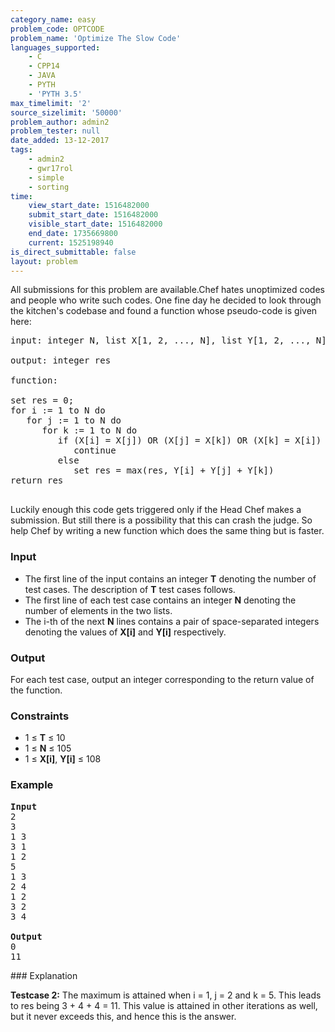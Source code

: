 ```yaml
---
category_name: easy
problem_code: OPTCODE
problem_name: 'Optimize The Slow Code'
languages_supported:
    - C
    - CPP14
    - JAVA
    - PYTH
    - 'PYTH 3.5'
max_timelimit: '2'
source_sizelimit: '50000'
problem_author: admin2
problem_tester: null
date_added: 13-12-2017
tags:
    - admin2
    - gwr17rol
    - simple
    - sorting
time:
    view_start_date: 1516482000
    submit_start_date: 1516482000
    visible_start_date: 1516482000
    end_date: 1735669800
    current: 1525198940
is_direct_submittable: false
layout: problem
---
```

All submissions for this problem are available.Chef hates unoptimized codes and people who write such codes. One fine day he decided to look through the kitchen's codebase and found a function whose pseudo-code is given here:

<pre>input: integer N, list X[1, 2, ..., N], list Y[1, 2, ..., N]

output: integer res

function:

set res = 0;
for i := 1 to N do
   for j := 1 to N do
      for k := 1 to N do
         if (X[i] = X[j]) OR (X[j] = X[k]) OR (X[k] = X[i])
            continue
         else
            set res = max(res, Y[i] + Y[j] + Y[k])
return res

</pre>Luckily enough this code gets triggered only if the Head Chef makes a submission. But still there is a possibility that this can crash the judge. So help Chef by writing a new function which does the same thing but is faster.

### Input

- The first line of the input contains an integer **T** denoting the number of test cases. The description of **T** test cases follows.
- The first line of each test case contains an integer **N** denoting the number of elements in the two lists.
- The i-th of the next **N** lines contains a pair of space-separated integers denoting the values of **X\[i\]** and **Y\[i\]** respectively.

### Output

For each test case, output an integer corresponding to the return value of the function.

### Constraints

- 1 ≤ **T** ≤ 10
- 1 ≤ **N** ≤ 105
- 1 ≤ **X\[i\]**, **Y\[i\]** ≤ 108
 
### Example

<pre>
<b>Input</b>
2
3
1 3
3 1
1 2
5
1 3
2 4
1 2
3 2
3 4

<b>Output</b>
0
11
</pre>### Explanation

**Testcase 2:** The maximum is attained when i = 1, j = 2 and k = 5. This leads to res being 3 + 4 + 4 = 11. This value is attained in other iterations as well, but it never exceeds this, and hence this is the answer.
